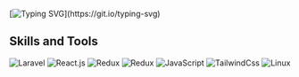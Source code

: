 [![Typing SVG](https://readme-typing-svg.herokuapp.com?color=%234121C5&size=16&lines=Welcome+to+BegDev+github+page.)](https://git.io/typing-svg)
## Skills and Tools
![Laravel](https://img.shields.io/badge/Laravel-C70000?style=for-the-badge&logo=laravel&logoColor=FFFFFF)
![React.js](https://img.shields.io/badge/React-1271FF?style=for-the-badge&logo=react&logoColor=FFFFFF)
![Redux](https://img.shields.io/badge/Redux-C5198C?style=for-the-badge&logo=redux&logoColor=FFFFFF)
![Redux](https://img.shields.io/badge/Redux-Saga-0C5CC5?style=for-the-badge&logo=redux-saga&logoColor=FFFFFF)
![JavaScript](https://img.shields.io/badge/JavaScript-EDBA15?style=for-the-badge&logo=javascript&logoColor=FFFFFF)
![TailwindCss](https://img.shields.io/badge/TailwindCss-1271FF?style=for-the-badge&logo=tailwindcss&logoColor=FFFFFF)
![Linux](https://img.shields.io/badge/Linux-Debian-010812?style=for-the-badge&logo=linux&logoColor=FFFFFF)
<!--
**BegencGlyjow/BegencGlyjow** is a ✨ _special_ ✨ repository because its `README.md` (this file) appears on your GitHub profile.

Here are some ideas to get you started:

- 🔭 I’m currently working on ...
- 🌱 I’m currently learning ...
- 👯 I’m looking to collaborate on ...
- 🤔 I’m looking for help with ...
- 💬 Ask me about ...
- 📫 How to reach me: ...
- 😄 Pronouns: ...
- ⚡ Fun fact: ...
-->
